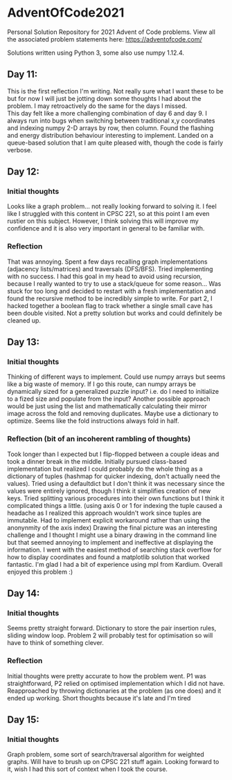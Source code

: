 # AdventOfCode2021
Personal Solution Repository for 2021 Advent of Code problems. View all the associated problem statements here: https://adventofcode.com/

Solutions written using Python 3, some also use numpy 1.12.4.

## Day 11:
This is the first reflection I'm writing. Not really sure what I want these to be but for now I will just be jotting down some thoughts I had about the problem. I may retroactively do the same for the days I missed.  
This day felt like a more challenging combination of day 6 and day 9. I always run into bugs when switching between traditional x,y coordinates and indexing numpy 2-D arrays by row, then column. Found the flashing and energy distribution behaviour interesting to implement. Landed on a queue-based solution that I am quite pleased with, though the code is fairly verbose. 

## Day 12:
### Initial thoughts
Looks like a graph problem... not really looking forward to solving it. I feel like I struggled with this content in CPSC 221, so at this point I am even rustier on this subject. However, I think solving this will improve my confidence and it is also very important in general to be familiar with. 

### Reflection
That was annoying. Spent a few days recalling graph implementations (adjacency lists/matrices) and traversals (DFS/BFS). Tried implementing with no success. I had this goal in my head to avoid using recursion, because I really wanted to try to use a stack/queue for some reason... Was stuck for too long and decided to restart with a fresh implementation and found the recursive method to be incredibly simple to write. For part 2, I hacked together a boolean flag to track whether a single small cave has been double visited. Not a pretty solution but works and could definitely be cleaned up.

## Day 13:
### Initial thoughts
Thinking of different ways to implement. Could use numpy arrays but seems like a big waste of memory. If I go this route, can numpy arrays be dynamically sized for a generalized puzzle input? i.e. do I need to initialize to a fized size and populate from the input? Another possible approach would be just using the list and mathematically calculating their mirror image across the fold and removing duplicates. Maybe use a dictionary to optimize. Seems like the fold instructions always fold in half.

### Reflection (bit of an incoherent rambling of thoughts)
Took longer than I expected but I flip-flopped between a couple ideas and took a dinner break in the middle. Initially pursued class-based implementation but realized I could probably do the whole thing as a dictionary of tuples (hashmap for quicker indexing, don't actually need the values). Tried using a defaultdict but I don't think it was necessary since the values were entirely ignored, though I think it simplifies creation of new keys. Tried splitting various procedures into their own functions but I think it complicated things a little. (using axis 0 or 1 for indexing the tuple caused a headache as I realized this approach wouldn't work since tuples are immutable. Had to implement explicit workaround rather than using the anonynmity of the axis index) Drawing the final picture was an interesting challenge and I thought I might use a binary drawing in the command line but that seemed annoying to implement and ineffective at displaying the information. I went with the easiest method of searching stack overflow for how to display coordinates and found a matplotlib solution that worked fantastic. I'm glad I had a bit of experience using mpl from Kardium. Overall enjoyed this problem :)

## Day 14:
### Initial thoughts
Seems pretty straight forward. Dictionary to store the pair insertion rules, sliding window loop. Problem 2 will probably test for optimisation so will have to think of something clever.

### Reflection
Initial thoughts were pretty accurate to how the problem went. P1 was straightforward, P2 relied on optimised implementation which I did not have. Reapproached by throwing dictionaries at the problem (as one does) and it ended up working. Short thoughts because it's late and I'm tired

## Day 15:
### Initial thoughts
Graph problem, some sort of search/traversal algorithm for weighted graphs. Will have to brush up on CPSC 221 stuff again. Looking forward to it, wish I had this sort of context when I took the course. 